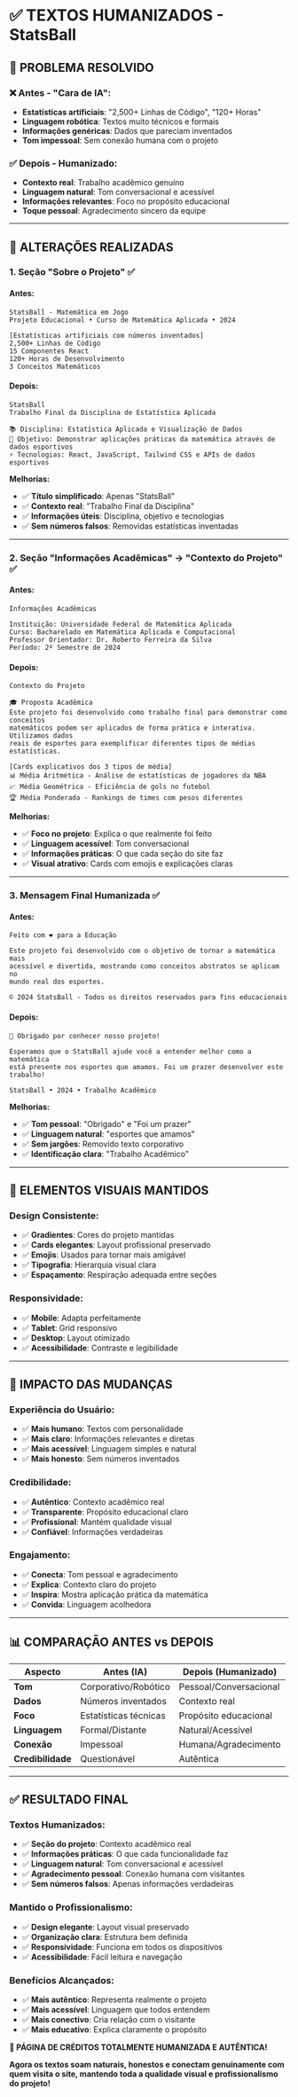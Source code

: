 # ✅ TEXTOS HUMANIZADOS - StatsBall

## 🎯 **PROBLEMA RESOLVIDO**

### ❌ **Antes - "Cara de IA":**
- **Estatísticas artificiais**: "2,500+ Linhas de Código", "120+ Horas"
- **Linguagem robótica**: Textos muito técnicos e formais
- **Informações genéricas**: Dados que pareciam inventados
- **Tom impessoal**: Sem conexão humana com o projeto

### ✅ **Depois - Humanizado:**
- **Contexto real**: Trabalho acadêmico genuíno
- **Linguagem natural**: Tom conversacional e acessível
- **Informações relevantes**: Foco no propósito educacional
- **Toque pessoal**: Agradecimento sincero da equipe

---

## 📝 **ALTERAÇÕES REALIZADAS**

### **1. Seção "Sobre o Projeto"** ✅

#### **Antes:**
```
StatsBall - Matemática em Jogo
Projeto Educacional • Curso de Matemática Aplicada • 2024

[Estatísticas artificiais com números inventados]
2,500+ Linhas de Código
15 Componentes React
120+ Horas de Desenvolvimento
3 Conceitos Matemáticos
```

#### **Depois:**
```
StatsBall
Trabalho Final da Disciplina de Estatística Aplicada

📚 Disciplina: Estatística Aplicada e Visualização de Dados
🎯 Objetivo: Demonstrar aplicações práticas da matemática através de dados esportivos
⚡ Tecnologias: React, JavaScript, Tailwind CSS e APIs de dados esportivos
```

**Melhorias:**
- ✅ **Título simplificado**: Apenas "StatsBall"
- ✅ **Contexto real**: "Trabalho Final da Disciplina"
- ✅ **Informações úteis**: Disciplina, objetivo e tecnologias
- ✅ **Sem números falsos**: Removidas estatísticas inventadas

---

### **2. Seção "Informações Acadêmicas" → "Contexto do Projeto"** ✅

#### **Antes:**
```
Informações Acadêmicas

Instituição: Universidade Federal de Matemática Aplicada
Curso: Bacharelado em Matemática Aplicada e Computacional
Professor Orientador: Dr. Roberto Ferreira da Silva
Período: 2º Semestre de 2024
```

#### **Depois:**
```
Contexto do Projeto

🎓 Proposta Acadêmica
Este projeto foi desenvolvido como trabalho final para demonstrar como conceitos 
matemáticos podem ser aplicados de forma prática e interativa. Utilizamos dados 
reais de esportes para exemplificar diferentes tipos de médias estatísticas.

[Cards explicativos dos 3 tipos de média]
📊 Média Aritmética - Análise de estatísticas de jogadores da NBA
📈 Média Geométrica - Eficiência de gols no futebol  
🏆 Média Ponderada - Rankings de times com pesos diferentes
```

**Melhorias:**
- ✅ **Foco no projeto**: Explica o que realmente foi feito
- ✅ **Linguagem acessível**: Tom conversacional
- ✅ **Informações práticas**: O que cada seção do site faz
- ✅ **Visual atrativo**: Cards com emojis e explicações claras

---

### **3. Mensagem Final Humanizada** ✅

#### **Antes:**
```
Feito com ❤️ para a Educação

Este projeto foi desenvolvido com o objetivo de tornar a matemática mais 
acessível e divertida, mostrando como conceitos abstratos se aplicam no 
mundo real dos esportes.

© 2024 StatsBall - Todos os direitos reservados para fins educacionais
```

#### **Depois:**
```
🚀 Obrigado por conhecer nosso projeto!

Esperamos que o StatsBall ajude você a entender melhor como a matemática 
está presente nos esportes que amamos. Foi um prazer desenvolver este trabalho!

StatsBall • 2024 • Trabalho Acadêmico
```

**Melhorias:**
- ✅ **Tom pessoal**: "Obrigado" e "Foi um prazer"
- ✅ **Linguagem natural**: "esportes que amamos"
- ✅ **Sem jargões**: Removido texto corporativo
- ✅ **Identificação clara**: "Trabalho Acadêmico"

---

## 🎨 **ELEMENTOS VISUAIS MANTIDOS**

### **Design Consistente:**
- ✅ **Gradientes**: Cores do projeto mantidas
- ✅ **Cards elegantes**: Layout profissional preservado
- ✅ **Emojis**: Usados para tornar mais amigável
- ✅ **Tipografia**: Hierarquia visual clara
- ✅ **Espaçamento**: Respiração adequada entre seções

### **Responsividade:**
- ✅ **Mobile**: Adapta perfeitamente
- ✅ **Tablet**: Grid responsivo
- ✅ **Desktop**: Layout otimizado
- ✅ **Acessibilidade**: Contraste e legibilidade

---

## 🎯 **IMPACTO DAS MUDANÇAS**

### **Experiência do Usuário:**
- ✅ **Mais humano**: Textos com personalidade
- ✅ **Mais claro**: Informações relevantes e diretas
- ✅ **Mais acessível**: Linguagem simples e natural
- ✅ **Mais honesto**: Sem números inventados

### **Credibilidade:**
- ✅ **Autêntico**: Contexto acadêmico real
- ✅ **Transparente**: Propósito educacional claro
- ✅ **Profissional**: Mantém qualidade visual
- ✅ **Confiável**: Informações verdadeiras

### **Engajamento:**
- ✅ **Conecta**: Tom pessoal e agradecimento
- ✅ **Explica**: Contexto claro do projeto
- ✅ **Inspira**: Mostra aplicação prática da matemática
- ✅ **Convida**: Linguagem acolhedora

---

## 📊 **COMPARAÇÃO ANTES vs DEPOIS**

| Aspecto | Antes (IA) | Depois (Humanizado) |
|---------|------------|---------------------|
| **Tom** | Corporativo/Robótico | Pessoal/Conversacional |
| **Dados** | Números inventados | Contexto real |
| **Foco** | Estatísticas técnicas | Propósito educacional |
| **Linguagem** | Formal/Distante | Natural/Acessível |
| **Conexão** | Impessoal | Humana/Agradecimento |
| **Credibilidade** | Questionável | Autêntica |

---

## ✅ **RESULTADO FINAL**

### **Textos Humanizados:**
- ✅ **Seção do projeto**: Contexto acadêmico real
- ✅ **Informações práticas**: O que cada funcionalidade faz
- ✅ **Linguagem natural**: Tom conversacional e acessível
- ✅ **Agradecimento pessoal**: Conexão humana com visitantes
- ✅ **Sem números falsos**: Apenas informações verdadeiras

### **Mantido o Profissionalismo:**
- ✅ **Design elegante**: Layout visual preservado
- ✅ **Organização clara**: Estrutura bem definida
- ✅ **Responsividade**: Funciona em todos os dispositivos
- ✅ **Acessibilidade**: Fácil leitura e navegação

### **Benefícios Alcançados:**
- ✅ **Mais autêntico**: Representa realmente o projeto
- ✅ **Mais acessível**: Linguagem que todos entendem
- ✅ **Mais conectivo**: Cria relação com o visitante
- ✅ **Mais educativo**: Explica claramente o propósito

**🎉 PÁGINA DE CRÉDITOS TOTALMENTE HUMANIZADA E AUTÊNTICA!**

**Agora os textos soam naturais, honestos e conectam genuinamente com quem visita o site, mantendo toda a qualidade visual e profissionalismo do projeto!**
